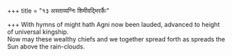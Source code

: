 +++
title = "१३ अस्ताव्यग्निः शिमीवद्भिरर्कैः"

+++
With hymns of might hath Agni now been lauded, advanced to height of universal kingship.  
     Now may these wealthy chiefs and we together spread forth as spreads the Sun above the rain-clouds.